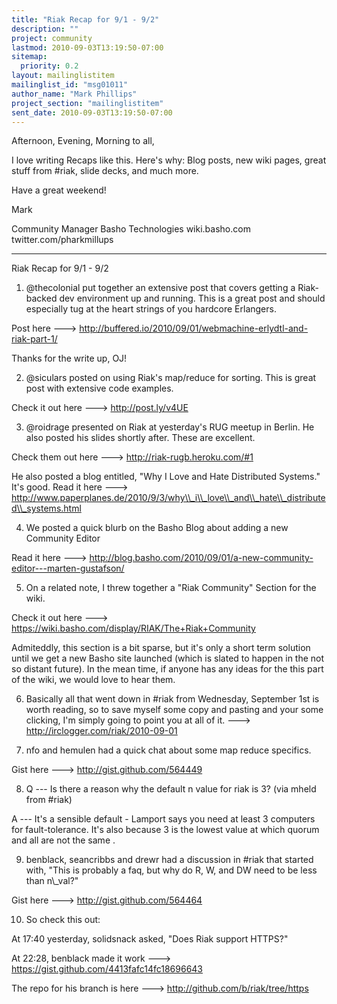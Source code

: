 ```yaml
---
title: "Riak Recap for 9/1 - 9/2"
description: ""
project: community
lastmod: 2010-09-03T13:19:50-07:00
sitemap:
  priority: 0.2
layout: mailinglistitem
mailinglist_id: "msg01011"
author_name: "Mark Phillips"
project_section: "mailinglistitem"
sent_date: 2010-09-03T13:19:50-07:00
---
```



Afternoon, Evening, Morning to all,

I love writing Recaps like this. Here's why: Blog posts, new wiki
pages, great stuff from #riak, slide decks, and much more.

Have a great weekend!

Mark

Community Manager
Basho Technologies
wiki.basho.com
twitter.com/pharkmillups

----

Riak Recap for 9/1 - 9/2

1) @thecolonial put together an extensive post that covers getting a
Riak-backed dev environment up and running. This is a great post and
should especially tug at the heart strings of you hardcore Erlangers.

Post here ---&gt; http://buffered.io/2010/09/01/webmachine-erlydtl-and-riak-part-1/

Thanks for the write up, OJ!

2) @siculars posted on using Riak's map/reduce for sorting. This is
great post with extensive code examples.

Check it out here ---&gt; http://post.ly/v4UE

3) @roidrage presented on Riak at yesterday's RUG meetup in Berlin. He
also posted his slides shortly after. These are excellent.

Check them out here ---&gt; http://riak-rugb.heroku.com/#1

He also posted a blog entitled, "Why I Love and Hate Distributed
Systems." It's good. Read it here ---&gt;
http://www.paperplanes.de/2010/9/3/why\\_i\\_love\\_and\\_hate\\_distributed\\_systems.html

4) We posted a quick blurb on the Basho Blog about adding a new
Community Editor

Read it here ---&gt;
http://blog.basho.com/2010/09/01/a-new-community-editor---marten-gustafson/

5) On a related note, I threw together a "Riak Community" Section for the wiki.

Check it out here ---&gt; https://wiki.basho.com/display/RIAK/The+Riak+Community

Admiteddly, this section is a bit sparse, but it's only a short term
solution until we get a new Basho site launched (which is slated to
happen in the not so distant future). In the mean time, if anyone has
any ideas for the this part of the wiki, we would love to hear them.

6) Basically all that went down in #riak from Wednesday, September 1st
is worth reading, so to save myself some copy and pasting and your
some clicking, I'm simply going to point you at all of it. ---&gt;
http://irclogger.com/riak/2010-09-01

7) nfo and hemulen had a quick chat about some map reduce specifics.

Gist here ---&gt; http://gist.github.com/564449

8) Q --- Is there a reason why the default n value for riak is 3?
(via mheld from #riak)

 A --- It's a sensible default - Lamport says you need at least 3
computers for fault-tolerance. It's also because 3 is the lowest
value at which quorum and all are not the same .

9) benblack, seancribbs and drewr had a discussion in #riak that
started with, "This is probably a faq, but why do R, W, and DW need to
be less than n\\_val?"

Gist here ---&gt; http://gist.github.com/564464

10) So check this out:

At 17:40 yesterday, solidsnack asked, "Does Riak support HTTPS?"

At 22:28, benblack made it work ---&gt;
https://gist.github.com/4413fafc14fc18696643

The repo for his branch is here ---&gt; http://github.com/b/riak/tree/https

